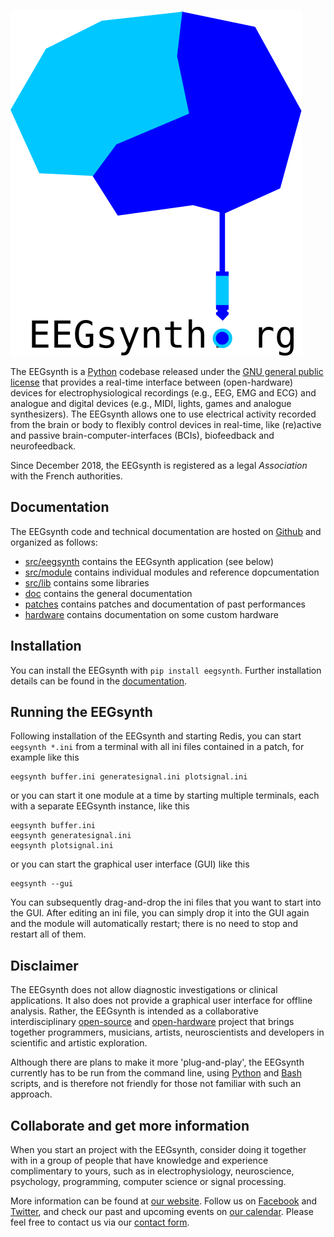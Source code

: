 ![](doc/figures/EEGsynth_logo.svg?sanitize=true)

The EEGsynth is a [Python](https://www.python.org/) codebase released under the [GNU general public license]( https://en.wikipedia.org/wiki/GNU_General_Public_License) that provides a real-time interface between (open-hardware) devices for electrophysiological recordings (e.g., EEG, EMG and ECG) and analogue and digital devices (e.g., MIDI, lights, games and analogue synthesizers). The EEGsynth allows one to use electrical activity recorded from the brain or body to flexibly control devices in real-time, like (re)active and passive brain-computer-interfaces (BCIs), biofeedback and neurofeedback.

Since December 2018, the EEGsynth is registered as a legal _Association_ with the French authorities.

## Documentation

The EEGsynth code and technical documentation are hosted on [Github](https://github.com/eegsynth) and organized as follows:

* [src/eegsynth](https://github.com/eegsynth/eegsynth/tree/master/src/eegsynth) contains the EEGsynth application (see below)
* [src/module](https://github.com/eegsynth/eegsynth/tree/master/src/module) contains individual modules and reference dopcumentation
* [src/lib](https://github.com/eegsynth/eegsynth/tree/master/src/lib) contains some libraries
* [doc](https://github.com/eegsynth/eegsynth/tree/master/doc) contains the general documentation
* [patches](https://github.com/eegsynth/eegsynth/tree/master/patches) contains patches and documentation of past performances
* [hardware](https://github.com/eegsynth/eegsynth-hardware) contains documentation on some custom hardware

## Installation

You can install the EEGsynth with `pip install eegsynth`. Further installation details can be found in the [documentation](https://github.com/eegsynth/eegsynth/blob/master/doc/installation.md).

## Running the EEGsynth

Following installation of the EEGsynth and starting Redis, you can start `eegsynth *.ini` from a terminal with all ini files contained in a patch, for example like this

```
eegsynth buffer.ini generatesignal.ini plotsignal.ini
```

or you can start it one module at a time by starting multiple terminals, each with a separate EEGsynth instance, like this

```
eegsynth buffer.ini
eegsynth generatesignal.ini 
eegsynth plotsignal.ini
```

or you can start the graphical user interface (GUI) like this

```
eegsynth --gui
```

You can subsequently drag-and-drop the ini files that you want to start into the GUI. After editing an ini file, you can simply drop it into the GUI again and the module will automatically restart; there is no need to stop and restart all of them.

## Disclaimer

The EEGsynth does not allow diagnostic investigations or clinical applications. It also does not provide a graphical user interface for offline analysis. Rather, the EEGsynth is intended as a collaborative interdisciplinary [open-source](https://opensource.com/open-source-way) and [open-hardware](https://opensource.com/resources/what-open-hardware) project that brings together programmers, musicians, artists, neuroscientists and developers in scientific and artistic exploration.

Although there are plans to make it more 'plug-and-play', the EEGsynth currently has to be run from the command line, using [Python](https://www.python.org/) and [Bash](https://en.wikipedia.org/wiki/Bash_%28Unix_shell%29) scripts, and is therefore not friendly for those not familiar with such an approach.

## Collaborate and get more information

When you start an project with the EEGsynth, consider doing it together with in a group of people that have knowledge and experience complimentary to yours, such as in electrophysiology, neuroscience, psychology, programming, computer science or signal processing.

More information can be found at [our website](https://www.eegsynth.org).  Follow us on [Facebook](https://www.facebook.com/EEGsynth/) and [Twitter](https://twitter.com/eegsynth), and check our past and upcoming events on [our calendar](http://www.eegsynth.org/?calendar=eegsynth-calendar). Please feel free to contact us via our [contact form](http://www.eegsynth.org/?page_id=233).
